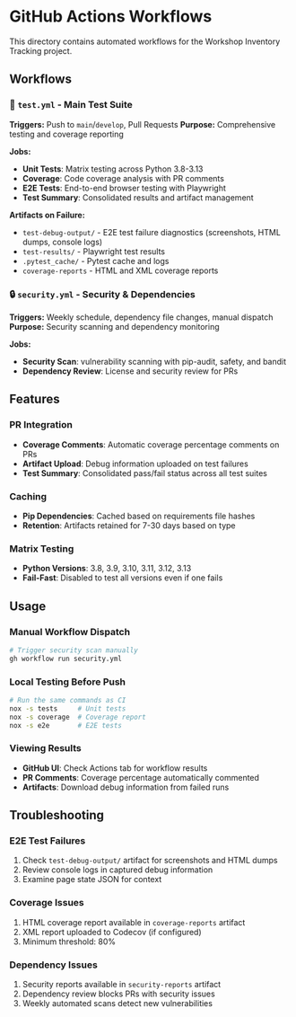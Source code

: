 # GitHub Actions Workflows

This directory contains automated workflows for the Workshop Inventory Tracking project.

## Workflows

### 🧪 `test.yml` - Main Test Suite
**Triggers:** Push to `main`/`develop`, Pull Requests
**Purpose:** Comprehensive testing and coverage reporting

**Jobs:**
- **Unit Tests**: Matrix testing across Python 3.8-3.13
- **Coverage**: Code coverage analysis with PR comments
- **E2E Tests**: End-to-end browser testing with Playwright
- **Test Summary**: Consolidated results and artifact management

**Artifacts on Failure:**
- `test-debug-output/` - E2E test failure diagnostics (screenshots, HTML dumps, console logs)
- `test-results/` - Playwright test results
- `.pytest_cache/` - Pytest cache and logs
- `coverage-reports` - HTML and XML coverage reports

### 🔒 `security.yml` - Security & Dependencies
**Triggers:** Weekly schedule, dependency file changes, manual dispatch
**Purpose:** Security scanning and dependency monitoring

**Jobs:**
- **Security Scan**: vulnerability scanning with pip-audit, safety, and bandit
- **Dependency Review**: License and security review for PRs

## Features

### PR Integration
- **Coverage Comments**: Automatic coverage percentage comments on PRs
- **Artifact Upload**: Debug information uploaded on test failures
- **Test Summary**: Consolidated pass/fail status across all test suites

### Caching
- **Pip Dependencies**: Cached based on requirements file hashes
- **Retention**: Artifacts retained for 7-30 days based on type

### Matrix Testing
- **Python Versions**: 3.8, 3.9, 3.10, 3.11, 3.12, 3.13
- **Fail-Fast**: Disabled to test all versions even if one fails

## Usage

### Manual Workflow Dispatch
```bash
# Trigger security scan manually
gh workflow run security.yml
```

### Local Testing Before Push
```bash
# Run the same commands as CI
nox -s tests     # Unit tests
nox -s coverage  # Coverage report
nox -s e2e       # E2E tests
```

### Viewing Results
- **GitHub UI**: Check Actions tab for workflow results
- **PR Comments**: Coverage percentage automatically commented
- **Artifacts**: Download debug information from failed runs

## Troubleshooting

### E2E Test Failures
1. Check `test-debug-output/` artifact for screenshots and HTML dumps
2. Review console logs in captured debug information
3. Examine page state JSON for context

### Coverage Issues
1. HTML coverage report available in `coverage-reports` artifact
2. XML report uploaded to Codecov (if configured)
3. Minimum threshold: 80%

### Dependency Issues
1. Security reports available in `security-reports` artifact
2. Dependency review blocks PRs with security issues
3. Weekly automated scans detect new vulnerabilities